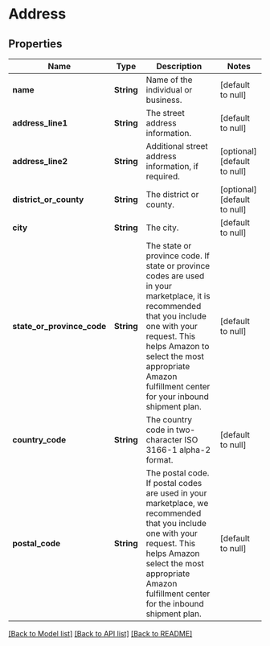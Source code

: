 # Address

## Properties
Name | Type | Description | Notes
------------ | ------------- | ------------- | -------------
**name** | **String** | Name of the individual or business. | [default to null]
**address_line1** | **String** | The street address information. | [default to null]
**address_line2** | **String** | Additional street address information, if required. | [optional] [default to null]
**district_or_county** | **String** | The district or county. | [optional] [default to null]
**city** | **String** | The city. | [default to null]
**state_or_province_code** | **String** | The state or province code.  If state or province codes are used in your marketplace, it is recommended that you include one with your request. This helps Amazon to select the most appropriate Amazon fulfillment center for your inbound shipment plan. | [default to null]
**country_code** | **String** | The country code in two-character ISO 3166-1 alpha-2 format. | [default to null]
**postal_code** | **String** | The postal code.  If postal codes are used in your marketplace, we recommended that you include one with your request. This helps Amazon select the most appropriate Amazon fulfillment center for the inbound shipment plan. | [default to null]

[[Back to Model list]](../README.md#documentation-for-models) [[Back to API list]](../README.md#documentation-for-api-endpoints) [[Back to README]](../README.md)


